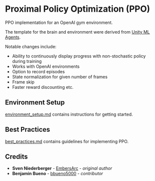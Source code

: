# Proximal Policy Optimization (PPO)

PPO implementation for an OpenAI gym environment.

The template for the brain and environment were derived from [Unity ML Agents](https://github.com/Unity-Technologies/ml-agents).

Notable changes include:
  * Ability to continuously display progress with non-stochastic policy during training
  * Works with OpenAI environments
  * Option to record episodes
  * State normalization for given number of frames
  * Frame skip
  * Faster reward discounting etc.

## Environment Setup

[environment_setup.md](docs\environment_setup.md) contains instructions for getting started.

## Best Practices

[best_practices.md](docs\best_practices.md) contains guidelines for implementing PPO.

## Credits

* **Sven Niederberger** - [EmbersArc](https://github.com/EmbersArc) - *original author*
* **Benjamin Bueno** - [bbueno5000](https://github.com/bbueno5000) - *contributor*
